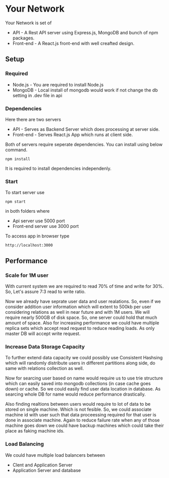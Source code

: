 # Your Network

Your Network is set of

- API - A Rest API server using Express.js, MongoDB and bunch of npm packages.
- Front-end - A React.js front-end with well creafted design.

## Setup

### Required
- Node.js - You are required to install Node.js
- MongoDB - Local install of mongodb would work if not change the db setting in .dev file in api

### Dependencies

Here there are two servers
- API - Serves as Backend Server which does processing at server side.
- Front-end - Serves React.js App which runs at client side.

Both of servers require seperate dependencies. You can install using below command. 
```
npm install
```
It is required to install dependencies independenly.

### Start

To start server use
```
npm start
```
in both folders where
- Api server use 5000 port
- Front-end server use 3000 port

To access app in browser type
```
http://localhost:3000
```

## Performance

### Scale for 1M user
With current system we are required to read 70% of time and write for 30%. So, Let's assure 7:3 read to write ratio.

Now we already have seprate user data and user realations. So, even if we consider addition user information which will extent to 500kb per user considering relations as well in near future and with 1M users.
We will require nearly 500GB of disk space. So, one server could hold that much amount of space.
Also for increasing performance we could have multiple replica sets which accept read request to reduce reading loads. As only master DB will accept write request.

### Increase Data Storage Capacity
To further extend data capacity we could possibly use Consistent Hashsing which will randomly distribute users in different partitions along side, do same with relations collection as well.

Now for searcing user based on name would require us to use trie structure which can easily saved into mongodb collections (in case cache goes down) or cache. So we could easily find user data location in database. As searcing whole DB for name would reduce performance drastically.

Also finding realtions between users would require to lot of data to be stored on single machine. Which is not fesible. So, we could associate machine id with user such that data proceessing required for that user is done in associate machine. 
Again to reduce failure rate when any of those machine goes down we could have backup machines which could take their place as faking machine ids.

### Load Balancing
We could have multiple load balancers between
- Clent and Application Server
- Application Server and database

